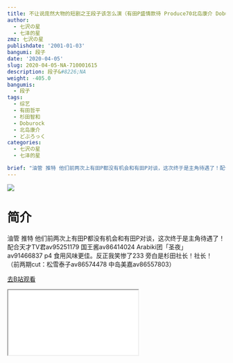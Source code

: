 ```yaml
---
title: 不让说庞然大物的短剧之王段子该怎么演（有田P盛情款待 Produce70北岛康介 Doburock cut）
author:
  - 七沢の星
  - 七泽的星
zmz: 七沢の星
publishdate: '2001-01-03'
bangumi: 段子
date: '2020-04-05'
slug: 2020-04-05-NA-710001615
description: 段子&#8226;NA
weight: -405.0
bangumis:
  - 段子
tags:
  - 综艺
  - 有田哲平
  - 杉田智和
  - Doburock
  - 北岛康介
  - どぶろっく
categories:
  - 七沢の星
  - 七泽的星

brief: "油管 推特 他们前两次上有田P都没有机会和有田P对谈，这次终于是主角待遇了！配合天才TV君av95251179 国王酱av86414024 Arabiki团「圣夜」av91466837 p4 食用风味更佳。反正我笑惨了233 旁白是杉田社长！社长！ （前两期cut：松雪泰子av86574478 中岛美嘉av86557803）"
---
```

![](https://raw.githubusercontent.com/tcgriffith/owaraisite/master/static/tmpimg/be9b31c6583768b548cfccbf8299e9a4def620d6.jpg.480.jpg)
# 简介  
油管 推特
他们前两次上有田P都没有机会和有田P对谈，这次终于是主角待遇了！配合天才TV君av95251179 国王酱av86414024 Arabiki团「圣夜」av91466837 p4 食用风味更佳。反正我笑惨了233
旁白是杉田社长！社长！
（前两期cut：松雪泰子av86574478 中岛美嘉av86557803）  

[去B站观看](https://www.bilibili.com/video/av710001615/)
<div class ="resp-container"><iframe class="testiframe" src="//player.bilibili.com/player.html?aid=710001615"", scrolling="no", allowfullscreen="true" > </iframe></div> 
